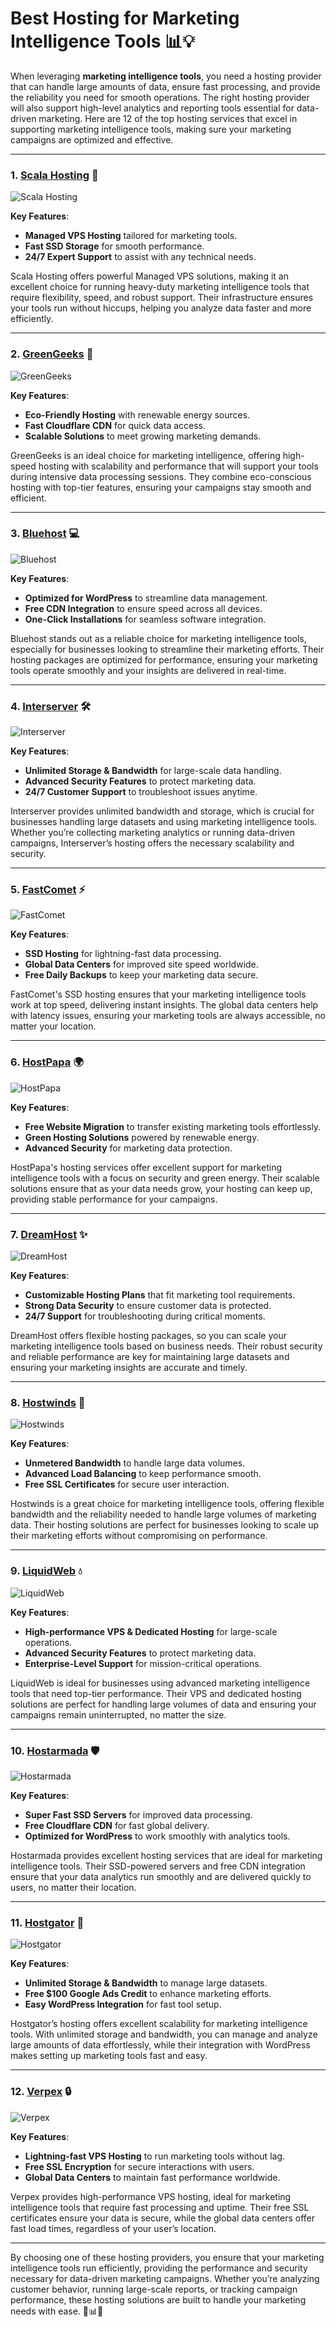 # Best Hosting for Marketing Intelligence Tools 📊💡

When leveraging **marketing intelligence tools**, you need a hosting provider that can handle large amounts of data, ensure fast processing, and provide the reliability you need for smooth operations. The right hosting provider will also support high-level analytics and reporting tools essential for data-driven marketing. Here are 12 of the top hosting services that excel in supporting marketing intelligence tools, making sure your marketing campaigns are optimized and effective.

---

### 1. [**Scala Hosting**](https://snipitx.com/scala-jy) 🌟

![Scala Hosting](https://i.imgur.com/uJ5JIK3.png "Scala Web Hosting")

**Key Features**:
- **Managed VPS Hosting** tailored for marketing tools.
- **Fast SSD Storage** for smooth performance.
- **24/7 Expert Support** to assist with any technical needs.

Scala Hosting offers powerful Managed VPS solutions, making it an excellent choice for running heavy-duty marketing intelligence tools that require flexibility, speed, and robust support. Their infrastructure ensures your tools run without hiccups, helping you analyze data faster and more efficiently.

---

### 2. [**GreenGeeks**](https://snipitx.com/greengeeks-jy) 🌱

![GreenGeeks](https://i.imgur.com/eEwuntu.jpg "GreenGeeks Hosting")

**Key Features**:
- **Eco-Friendly Hosting** with renewable energy sources.
- **Fast Cloudflare CDN** for quick data access.
- **Scalable Solutions** to meet growing marketing demands.

GreenGeeks is an ideal choice for marketing intelligence, offering high-speed hosting with scalability and performance that will support your tools during intensive data processing sessions. They combine eco-conscious hosting with top-tier features, ensuring your campaigns stay smooth and efficient.

---

### 3. [**Bluehost**](https://snipitx.com/bluehost-jy) 💻

![Bluehost](https://i.imgur.com/PasFF9E.jpeg "Bluehost Hosting")

**Key Features**:
- **Optimized for WordPress** to streamline data management.
- **Free CDN Integration** to ensure speed across all devices.
- **One-Click Installations** for seamless software integration.

Bluehost stands out as a reliable choice for marketing intelligence tools, especially for businesses looking to streamline their marketing efforts. Their hosting packages are optimized for performance, ensuring your marketing tools operate smoothly and your insights are delivered in real-time.

---

### 4. [**Interserver**](https://snipitx.com/interserver-jy) 🛠️

![Interserver](https://i.imgur.com/OM5dOEW.jpeg "Interserver Hosting")

**Key Features**:
- **Unlimited Storage & Bandwidth** for large-scale data handling.
- **Advanced Security Features** to protect marketing data.
- **24/7 Customer Support** to troubleshoot issues anytime.

Interserver provides unlimited bandwidth and storage, which is crucial for businesses handling large datasets and using marketing intelligence tools. Whether you’re collecting marketing analytics or running data-driven campaigns, Interserver’s hosting offers the necessary scalability and security.

---

### 5. [**FastComet**](https://snipitx.com/fastcomet-jy) ⚡

![FastComet](https://i.imgur.com/7qgXuWp.png "FastComet Hosting")

**Key Features**:
- **SSD Hosting** for lightning-fast data processing.
- **Global Data Centers** for improved site speed worldwide.
- **Free Daily Backups** to keep your marketing data secure.

FastComet's SSD hosting ensures that your marketing intelligence tools work at top speed, delivering instant insights. The global data centers help with latency issues, ensuring your marketing tools are always accessible, no matter your location.

---

### 6. [**HostPapa**](https://snipitx.com/hostpapa-jy) 🌍

![HostPapa](https://i.imgur.com/ouDTkvl.jpeg "HostPapa Hosting")

**Key Features**:
- **Free Website Migration** to transfer existing marketing tools effortlessly.
- **Green Hosting Solutions** powered by renewable energy.
- **Advanced Security** for marketing data protection.

HostPapa's hosting services offer excellent support for marketing intelligence tools with a focus on security and green energy. Their scalable solutions ensure that as your data needs grow, your hosting can keep up, providing stable performance for your campaigns.

---

### 7. [**DreamHost**](https://snipitx.com/dreamhost-jy) ✨

![DreamHost](https://i.imgur.com/rXIg8ip.jpeg "Dreamhost Hosting")

**Key Features**:
- **Customizable Hosting Plans** that fit marketing tool requirements.
- **Strong Data Security** to ensure customer data is protected.
- **24/7 Support** for troubleshooting during critical moments.

DreamHost offers flexible hosting packages, so you can scale your marketing intelligence tools based on business needs. Their robust security and reliable performance are key for maintaining large datasets and ensuring your marketing insights are accurate and timely.

---

### 8. [**Hostwinds**](https://snipitx.com/hostwinds-jy) 💨

![Hostwinds](https://i.imgur.com/53aSNXx.jpeg "Hostwinds Hosting")

**Key Features**:
- **Unmetered Bandwidth** to handle large data volumes.
- **Advanced Load Balancing** to keep performance smooth.
- **Free SSL Certificates** for secure user interaction.

Hostwinds is a great choice for marketing intelligence tools, offering flexible bandwidth and the reliability needed to handle large volumes of marketing data. Their hosting solutions are perfect for businesses looking to scale up their marketing efforts without compromising on performance.

---

### 9. [**LiquidWeb**](https://snipitx.com/liquidweb-jy) 💧

![LiquidWeb](https://i.imgur.com/4IvT9SC.jpeg "Liquidweb Hosting")

**Key Features**:
- **High-performance VPS & Dedicated Hosting** for large-scale operations.
- **Advanced Security Features** to protect marketing data.
- **Enterprise-Level Support** for mission-critical operations.

LiquidWeb is ideal for businesses using advanced marketing intelligence tools that need top-tier performance. Their VPS and dedicated hosting solutions are perfect for handling large volumes of data and ensuring your campaigns remain uninterrupted, no matter the size.

---

### 10. [**Hostarmada**](https://snipitx.com/hostarmada-jy) 🛡️

![Hostarmada](https://i.imgur.com/KFbdf3o.jpeg "Hostarmada Hosting")

**Key Features**:
- **Super Fast SSD Servers** for improved data processing.
- **Free Cloudflare CDN** for fast global delivery.
- **Optimized for WordPress** to work smoothly with analytics tools.

Hostarmada provides excellent hosting services that are ideal for marketing intelligence tools. Their SSD-powered servers and free CDN integration ensure that your data analytics run smoothly and are delivered quickly to users, no matter their location.

---

### 11. [**Hostgator**](https://snipitx.com/hostgator-jy) 🐊

![Hostgator](https://i.imgur.com/BcVkH57.jpeg "Hostgator Hosting")

**Key Features**:
- **Unlimited Storage & Bandwidth** to manage large datasets.
- **Free $100 Google Ads Credit** to enhance marketing efforts.
- **Easy WordPress Integration** for fast tool setup.

Hostgator’s hosting offers excellent scalability for marketing intelligence tools. With unlimited storage and bandwidth, you can manage and analyze large amounts of data effortlessly, while their integration with WordPress makes setting up marketing tools fast and easy.

---

### 12. [**Verpex**](https://snipitx.com/verpex-jy) 🔒

![Verpex](https://i.imgur.com/6x5LhiS.jpeg "Verpex Hosting")

**Key Features**:
- **Lightning-fast VPS Hosting** to run marketing tools without lag.
- **Free SSL Encryption** for secure interactions with users.
- **Global Data Centers** to maintain fast performance worldwide.

Verpex provides high-performance VPS hosting, ideal for marketing intelligence tools that require fast processing and uptime. Their free SSL certificates ensure your data is secure, while the global data centers offer fast load times, regardless of your user’s location.

---

By choosing one of these hosting providers, you ensure that your marketing intelligence tools run efficiently, providing the performance and security necessary for data-driven marketing campaigns. Whether you’re analyzing customer behavior, running large-scale reports, or tracking campaign performance, these hosting solutions are built to handle your marketing needs with ease. 🌟📊🚀
